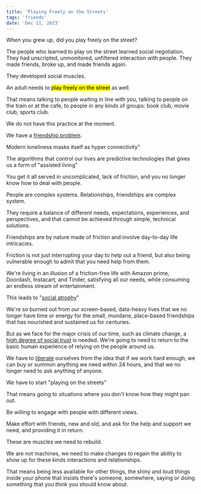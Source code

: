 ```yaml
---
title: 'Playing Freely on the Streets'
tags: 'friends'
date: 'Dec 11, 2023'
---
```


When you grew up, did you play freely on the street?

The people who learned to play on the street learned social negotiation. They had unscripted, unmonitored, unfiltered interaction with people. They made friends, broke up, and made friends again.

They developed social muscles.

An adult needs to <mark>play freely on the street</mark> as well.

That means talking to people waiting in line with you, talking to people on the train or at the cafe, to people in any kinds of groups: book club, movie club, sports club.

We do not have this practice at the moment.

We have a [friendship problem](https://rojospinks.substack.com/p/the-friendship-problem?curius=2790).

Modern loneliness masks itself as hyper connectivity"

The algorithms that control our lives are predictive technologies that gives us a form of "assisted living"

You get it all served in uncomplicated, lack of friction, and you no longer know how to deal with people.

People are complex systems. Relationships, friendships are complex system.

They require a balance of different needs, expectations, experiences, and perspectives, and that cannot be achieved through simple, technical solutions.

Friendships are by nature made of friction and involve day-to-day life intricacies.

Friction is not just interrupting your day to help out a friend, but also being vulnerable enough to admit that you need help from them.

We're living in an illusion of a friction-free life with Amazon prime, Doordash, Instacart, and Tinder, satisfying all our needs, while consuming an endless stream of entertainment.

This leads to "[social atrophy](https://open.spotify.com/episode/6YOPdZzZrl8OujI4B3P3TL?si=fdaa493a95bd4ca5)"

We're so burned out from our screen-based, data-heavy lives that we no longer have time or energy for the small, mundane, place-based friendships that has nourished and sustained us for centuries.

But as we face for the major crisis of our time, such as climate change, a [high degree of social trust](https://billmckibben.substack.com/p/where-should-i-live) is needed. We're going to need to return to the basic human experience of relying on the people around us.

We have to [liberate](https://open.spotify.com/episode/74WBcU7AWiQhAVTbSIXIB2?si=709682fe54ee4c5f) ourselves from the idea that if we work hard enough, we can buy or summon anything we need within 24 hours, and that we no longer need to ask anything of anyone.

We have to start "playing on the streets"

That means going to situations where you don't know how they might pan out.

Be willing to engage with people with different views.

Make effort with friends, new and old, and ask for the help and support we need, and providing it in return.

These are muscles we need to rebuild.

We are not machines, we need to make changes to regain the ability to show up for these kinds interactions and relationships.

That means being less available for other things, the shiny and loud things inside your phone that insists there's someone, somewhere, saying or doing something that you _think_ you should know about.
